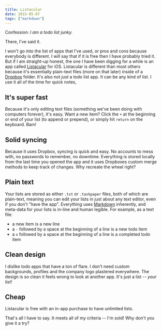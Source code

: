 ```yaml
---
title: Listacular
date: 2015-05-07
tags: ["markdown"]
---
```


Confession: _I am a todo list junky._

There, I've said it.

I won't go into the list of apps that I've used, or pros and cons because everybody is different. I will say that if it is free then I have probably tried it. But if I am straight-up honest, the one I have been digging for a while is an app called [Listacular][1] for iOS.
Listacular is different than most others because it's essentially plain-text files (more on that later) inside of a [Dropbox][2] folder. It's also not _just_ a todo list app. It can be any kind of list. I use it all of the time for quick notes,

## It's super fast

Because it's only editing text files (something we've been doing with computers forever), it's easy. Want a new item? Click the `+` at the beginning or end of your list (to append or prepend), or simply hit `return` on the keyboard. Bam!

## Solid syncing

Because it uses Dropbox, syncing is quick and easy. No accounts to mess with, no passwords to remember, no downtime. Everything is stored locally from the last time you opened the app and it uses Dropboxes custom merge methods to keep track of changes. Why recreate the wheel right?

## Plain text

Your lists are stored as either `.txt` or `.taskpaper` files, both of which are plain-text, meaning you can edit your lists in just about any text editor, even if you don't "have the app". Everything uses [Markdown][3] inherently, and meta-data for your lists is in-line and human legible. For example, as a text file:

- a new item is a new line
- a `-` followed by a space at the beginning of a line is a new todo item
- a `x` followed by a space at the beginning of a line is a completed todo item

## Clean design

I dislike todo apps that have a ton of flare. I don't need custom backgrounds, profiles and the company logo plastered everywhere. The design is so clean it feels wrong to look at another app. It's just a list -- _your list!_

## Cheap

Listacular is free with an in-app purchase to have unlimited lists.

That's all I have to say. It meets all of my criteria -- I'm sold! Why don't you give it a try?

[1]: http://www.bloomingsoft.com/listacular/
[2]: https://www.dropbox.com/
[3]: http://daringfireball.net/projects/markdown/syntax
